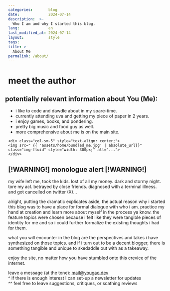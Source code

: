 ```yaml
---
categories:       blog
date:             2024-07-14
description:  >-
  Who I am and why I started this blog.
lang:             en
last_modified_at: 2024-07-14
layout:           style
tags:
title: >-
  About Me
permalink: /about/
---
```


# meet the author

<div class="container-fluid" style="text-align: left;">
  <div class="row">
    <div class="col-sm-7" style="text-align: left;  margin-left: 0;">
    <h2 style="margin-left: -10px;"> potentially relevant information about You (Me): </h2>
    <ul>
    <li>i like to code and dawdle about in my spare-time. </li>
    <li>currently attending uva and getting my piece of paper in 2 years. </li>
    <li>i enjoy games, books, and pondering. </li>
    <li>pretty big music and food guy as well. </li>
    <li>more comprehensive about me is on the main site.</li>
    </ul>
    </div>

    <div class="col-sm-5" style="text-align: center;">
    <img src=" {{ 'assets/home/bundled_me.jpg' | absolute_url}}" class="img-fluid" style="width: 300px;" alt="...">
    </div>
  </div>
</div>

<h2>[!WARNING!] monologue alert [!WARNING!]</h2>

my wife left me, took the kids. lost of all my money. dark and stormy night. tore my acl. betrayed by close friends. diagnosed with a terminal illness. and got cancelled on twitter (X)... 

alright, putting the dramatic explicates aside, the actual reason why i started this blog was to have a place for formal dialogue with who i am. practice my hand at creation and learn more about myself in the process ya know. the feature topics were chosen because i felt like they were tangible pieces of identity for me and so i could further formalize the existing thoughts i had for them.

what you will encounter in the blog are the perspectives and takes i have synthesized on those topics. and if i turn out to be a decent blogger, there is something tangible and unique to skedaddle out with as a takeaway. 

enjoy the site, no matter how you have stumbled onto this crevice of the internet.

leave a message (at the tone): mail@yougao.dev  
^ if there is enough interest I can set-up a newsletter for updates  
^^ feel free to leave suggestions, critiques, or scathing reviews